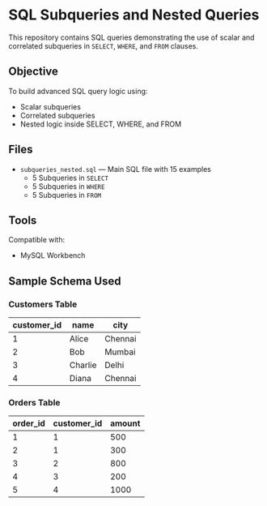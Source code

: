 # SQL Subqueries and Nested Queries

This repository contains SQL queries demonstrating the use of scalar and correlated subqueries in `SELECT`, `WHERE`, and `FROM` clauses.

##  Objective

To build advanced SQL query logic using:
- Scalar subqueries
- Correlated subqueries
- Nested logic inside SELECT, WHERE, and FROM

##  Files

- `subqueries_nested.sql` — Main SQL file with 15 examples
  - 5 Subqueries in `SELECT`
  - 5 Subqueries in `WHERE`
  - 5 Subqueries in `FROM`

##  Tools

Compatible with:
- MySQL Workbench

##  Sample Schema Used

### Customers Table
| customer_id | name     | city    |
|-------------|----------|---------|
| 1           | Alice    | Chennai |
| 2           | Bob      | Mumbai  |
| 3           | Charlie  | Delhi   |
| 4           | Diana    | Chennai |

### Orders Table
| order_id | customer_id | amount |
|----------|-------------|--------|
| 1        | 1           | 500    |
| 2        | 1           | 300    |
| 3        | 2           | 800    |
| 4        | 3           | 200    |
| 5        | 4           | 1000   |

